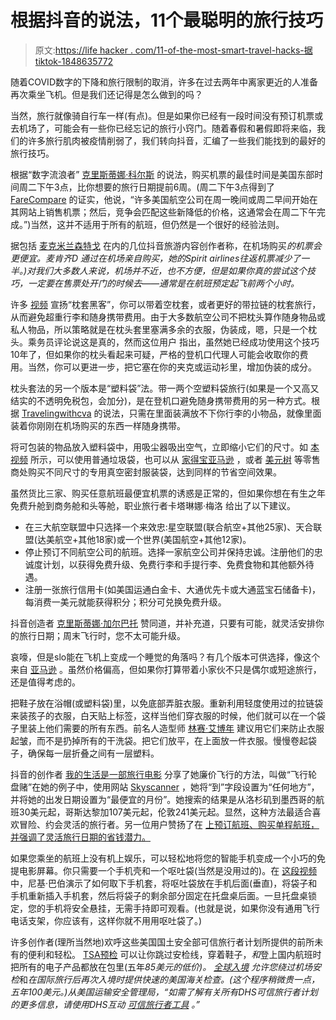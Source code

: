 # 根据抖音的说法，11个最聪明的旅行技巧

> 原文:[https://life hacker . com/11-of-the-most-smart-travel-hacks-据tiktok-1848635772](https://lifehacker.com/11-of-the-most-clever-travel-hacks-according-to-tiktok-1848635772)

随着COVID数字的下降和旅行限制的取消，许多在过去两年中离家更近的人准备再次乘坐飞机。但是我们还记得是怎么做到的吗？

当然，旅行就像骑自行车一样(有点)。但是如果你已经有一段时间没有预订机票或去机场了，可能会有一些你已经忘记的旅行小窍门。随着春假和暑假即将来临，我们的许多旅行肌肉被疫情削弱了，我们转向抖音，汇编了一些我们能找到的最好的旅行技巧。

根据“数字流浪者” [克里斯蒂娜·科尔斯](https://www.tiktok.com/@kristinacors?lang=en) 的说法，购买机票的最佳时间是美国东部时间周二下午3点，比你想要的旅行日期提前6周。(周二下午3点得到了 [FareCompare](https://www.farecompare.com/travel-advice/when-to-buy/) 的证实，他说，“许多美国航空公司在周一晚间或周二早间开始在其网站上销售机票；然后，竞争会匹配这些新降低的价格，这通常会在周二下午完成。”)当然，这并不适用于所有的航班，但仍然是一个很好的经验法则。

据包括 [麦克米兰森特戈](https://www.tiktok.com/@mcmillansonthego) 在内的几位抖音旅游内容创作者称，在机场购买*的机票会更便宜。麦肯齐D 通过在机场亲自购买，她的Spirit airlines往返机票减少了一半。)对我们大多数人来说，机场并不近，也不方便，但是如果你真的尝试这个技巧，一定要在售票处开门的时候去——通常是在航班预定起飞前两个小时。*

许多 [视频](https://www.tiktok.com/@nolimitua/video/7009268146116791558?is_copy_url=1&is_from_webapp=v1) 宣扬“枕套黑客”，你可以带着空枕套，或者更好的带拉链的枕套旅行，从而避免超重行李和随身携带费用。由于大多数航空公司不把枕头算作随身物品或私人物品，所以策略就是在枕头套里塞满多余的衣服，伪装成，嗯，只是一个枕头。乘务员评论说这是真的，然而这位用户 指出，虽然她已经成功使用这个技巧10年了，但如果你的枕头看起来可疑，严格的登机口代理人可能会收取你的费用。当然，你可以更进一步，把它塞在你的夹克或运动衫里，增加伪装的成分。

枕头套法的另一个版本是“塑料袋”法。带一两个空塑料袋旅行(如果是一个又高又结实的不透明免税包，会加分)，是在登机口避免随身携带费用的另一种方式。根据 [Travelingwithcva](https://www.tiktok.com/@travelingwithcva) 的说法，只需在里面装满放不下你行李的小物品，就像里面装着你刚刚在机场购买的东西一样随身携带。

将可包装的物品放入塑料袋中，用吸尘器吸出空气，立即缩小它们的尺寸。如 [本视频](https://www.tiktok.com/@bblawncarekc/video/6801107717491559685?is_copy_url=1&is_from_webapp=v1) 所示，可以使用普通垃圾袋，也可以从 [家得宝](https://www.homedepot.com/b/Storage-Organization-Closet-Organizers-Closet-Accessories-Garment-Bags-Vacuum-Storage-Bags/N-5yc1vZclj1)[亚马逊](https://www.amazon.com/20-Compression-Comforters-Blankets-Included/dp/B0973DGD8P/ref=sr_1_5?asc_campaign=InlineText&asc_refurl=https://lifehacker.com/11-of-the-most-clever-travel-hacks-according-to-tiktok-1848635772&asc_source=&crid=2UTVSDO4VPGRQ&keywords=vacuum+seal+bags&qid=1646929514&sprefix=vacuum+seal+bags,aps,88&sr=8-5&tag=kinjalifehackerlink-20&th=1) ，或者 [美元树](https://www.dollartree.com/essentials-large-vacuum-storage-bags/164060) 等零售商处购买不同尺寸的专用真空密封服装袋，达到同样的节省空间效果。

虽然货比三家、购买任意航班最便宜机票的诱惑是正常的，但如果你想在有生之年免费升舱到商务舱和头等舱，职业旅行者卡塔琳娜·梅洛 给出了以下建议。

*   在三大航空联盟中只选择一个来效忠:星空联盟(联合航空+其他25家)、天合联盟(达美航空+其他18家)或一个世界(美国航空+其他12家)。
*   停止预订不同航空公司的航班。选择一家航空公司并保持忠诚。注册他们的忠诚度计划，以获得免费升级、免费行李和手提行李、免费食物和其他额外待遇。
*   注册一张旅行信用卡(如美国运通白金卡、大通优先卡或大通蓝宝石储备卡)，每消费一美元就能获得积分；积分可兑换免费升级。

抖音创造者 [克里斯蒂娜·加尔巴托](https://www.tiktok.com/@christinagalbato/video/6815575803804290309?is_copy_url=1&is_from_webapp=v1) 赞同道，并补充道，只要有可能，就灵活安排你的旅行日期；周末飞行时，您不太可能升级。

哀嚎，但是slo能在飞机上变成一个睡觉的角落吗？有几个版本可供选择，像这个来自 [亚马逊](https://tinyurl.com/4bbxe7z2) 。虽然价格偏高，但如果你打算带着小家伙不只是偶尔或短途旅行，还是值得考虑的。 

把鞋子放在浴帽(或塑料袋)里，以免底部弄脏衣服。重新利用轻度使用过的拉链袋来装孩子的衣服，白天贴上标签，这样当他们穿衣服的时候，他们就可以在一个袋子里装上他们需要的所有东西。前名人造型师 [林赛·艾博年](https://www.tiktok.com/@bylindsayalbanese?lang=en) 建议用它们来防止衣服起皱，而不是扔掉所有的干洗袋。把它们放平，在上面放一件衣服。慢慢卷起袋子，确保每一层折叠之间有一层塑料。

抖音的创作者 [我的生活是一部旅行电影](https://www.tiktok.com/@mylifesatravelmovie/video/6946998473896086789?is_copy_url=1&is_from_webapp=v1) 分享了她廉价飞行的方法，叫做“飞行轮盘赌”在她的例子中，使用网站 [Skyscanner](https://www.skyscanner.com/) ，她将“到”字段设置为“任何地方”，并将她的出发日期设置为“最便宜的月份”。她搜索的结果是从洛杉矶到墨西哥的航班30美元起，哥斯达黎加107美元起，伦敦241美元起。显然，这种方法最适合喜欢冒险、约会灵活的旅行者。另一位用户赞扬了在 [上预订航班、购买单程航班，并强调了灵活旅行日期的省钱潜力。](https://skiplagged.com/) 

如果您乘坐的航班上没有机上娱乐，可以轻松地将您的智能手机变成一个小巧的免提电影屏幕。你只需要一个手机壳和一个呕吐袋(当然是没用过的)。在 [这段视频](https://www.tiktok.com/@nickii/video/6988991826371824901?is_copy_url=1&is_from_webapp=v1)中，尼基·巴伯演示了如何取下手机套，将呕吐袋放在手机后面(垂直)，将袋子和手机重新插入手机套，然后将袋子的剩余部分固定在托盘桌后面。一旦托盘桌锁定，您的手机将安全悬挂，无需手持即可观看。(也就是说，如果你没有通用飞行电话支架，你应该有，这样你就不用用呕吐袋了。)

许多创作者(理所当然地)欢呼这些美国国土安全部可信旅行者计划所提供的前所未有的便利和轻松。 [TSA预检](https://www.tsa.gov/precheck/faq#:~:text=The%20application%20fee%20for%20TSA,the%20best%20program%20for%20you.) 可以让你跳过安检线，穿着鞋子，*和*登上国内航班时把所有的电子产品都放在包里(五年*85美元的低价)。 [全球入境](https://www.tiktok.com/@ken10hollywood/video/6964506794852994309?is_copy_url=1&is_from_webapp=v1) 允许您绕过机场安检*和*在国际旅行后再次入境时提供快速的美国海关检查。(这个程序稍微贵一点，五年100美元。)从美国运输安全管理局，“如需了解有关所有DHS可信旅行者计划的更多信息，请使用DHS互动 [可信旅行者工具](https://ttp.dhs.gov/) 。”*